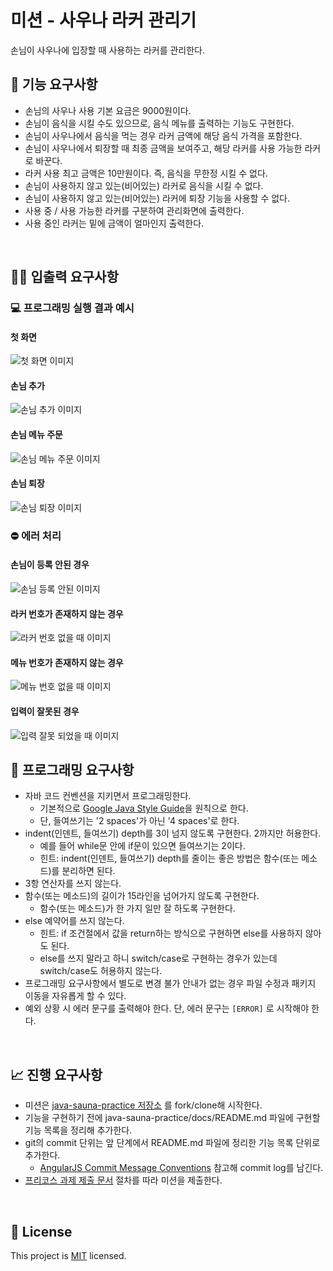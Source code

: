 # 미션 - 사우나 라커 관리기
손님이 사우나에 입장할 때 사용하는 라커를 관리한다.

## 🚀 기능 요구사항
- 손님의 사우나 사용 기본 요금은 9000원이다.
- 손님이 음식을 시킬 수도 있으므로, 음식 메뉴를 출력하는 기능도 구현한다.
- 손님이 사우나에서 음식을 먹는 경우 라커 금액에 해당 음식 가격을 포함한다.
- 손님이 사우나에서 퇴장할 때 최종 금액을 보여주고, 해당 라커를 사용 가능한 라커로 바꾼다.
- 라커 사용 최고 금액은 10만원이다. 즉, 음식을 무한정 시킬 수 없다.
- 손님이 사용하지 않고 있는(비어있는) 라커로 음식을 시킬 수 없다.
- 손님이 사용하지 않고 있는(비어있는) 라커에 퇴장 기능을 사용할 수 없다.
- 사용 중 / 사용 가능한 라커를 구분하여 관리화면에 출력한다.
- 사용 중인 라커는 밑에 금액이 얼마인지 출력한다.

<br>

## ✍🏻 입출력 요구사항

### 💻 프로그래밍 실행 결과 예시
#### 첫 화면
![첫 화면 이미지](images/firstOutput.png)
#### 손님 추가
![손님 추가 이미지](images/customerAdd.png)
#### 손님 메뉴 주문
![손님 메뉴 주문 이미지](images/mealAdd.png)
#### 손님 퇴장
![손님 퇴장 이미지](images/customerLeave.png)

### ⛔️ 에러 처리
#### 손님이 등록 안된 경우
![손님 등록 안된 이미지](images/errorNoCustomer.png)
#### 라커 번호가 존재하지 않는 경우
![라커 번호 없을 때 이미지](images/errorNoLocker.png)
#### 메뉴 번호가 존재하지 않는 경우
![메뉴 번호 없을 때 이미지](images/errorNoMenu.png)
#### 입력이 잘못된 경우
![입력 잘못 되었을 때 이미지](images/errorWrongInput.png)
<br>

## 🎱 프로그래밍 요구사항
- 자바 코드 컨벤션을 지키면서 프로그래밍한다.
  - 기본적으로 [Google Java Style Guide](https://google.github.io/styleguide/javaguide.html)을 원칙으로 한다.
  - 단, 들여쓰기는 '2 spaces'가 아닌 '4 spaces'로 한다.
- indent(인덴트, 들여쓰기) depth를 3이 넘지 않도록 구현한다. 2까지만 허용한다.
  - 예를 들어 while문 안에 if문이 있으면 들여쓰기는 2이다.
  - 힌트: indent(인덴트, 들여쓰기) depth를 줄이는 좋은 방법은 함수(또는 메소드)를 분리하면 된다.
- 3항 연산자를 쓰지 않는다.
- 함수(또는 메소드)의 길이가 15라인을 넘어가지 않도록 구현한다.
  - 함수(또는 메소드)가 한 가지 일만 잘 하도록 구현한다.
- else 예약어를 쓰지 않는다.
  - 힌트: if 조건절에서 값을 return하는 방식으로 구현하면 else를 사용하지 않아도 된다.
  - else를 쓰지 말라고 하니 switch/case로 구현하는 경우가 있는데 switch/case도 허용하지 않는다.
- 프로그래밍 요구사항에서 별도로 변경 불가 안내가 없는 경우 파일 수정과 패키지 이동을 자유롭게 할 수 있다.
- 예외 상황 시 에러 문구를 출력해야 한다. 단, 에러 문구는 `[ERROR]` 로 시작해야 한다.

<br>

## 📈 진행 요구사항
- 미션은 [java-sauna-practice 저장소](https://github.com/pkeugine/java-sauna-practice) 를 fork/clone해 시작한다.
- 기능을 구현하기 전에 java-sauna-practice/docs/README.md 파일에 구현할 기능 목록을 정리해 추가한다.
- git의 commit 단위는 앞 단계에서 README.md 파일에 정리한 기능 목록 단위로 추가한다.
  - [AngularJS Commit Message Conventions](https://gist.github.com/stephenparish/9941e89d80e2bc58a153) 참고해 commit log를 남긴다.
- [프리코스 과제 제출 문서](https://github.com/woowacourse/woowacourse-docs/tree/master/precourse) 절차를 따라 미션을 제출한다.
<br>

## 📝 License

This project is [MIT](LICENSE) licensed.
